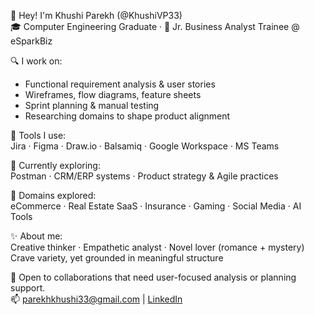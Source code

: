 👋 Hey! I'm Khushi Parekh (@KhushiVP33)  
🎓 Computer Engineering Graduate · 💼 Jr. Business Analyst Trainee @ eSparkBiz

🔍 I work on:
- Functional requirement analysis & user stories  
- Wireframes, flow diagrams, feature sheets  
- Sprint planning & manual testing  
- Researching domains to shape product alignment

🧰 Tools I use:  
Jira · Figma · Draw.io · Balsamiq · Google Workspace · MS Teams

🌱 Currently exploring:  
Postman · CRM/ERP systems · Product strategy & Agile practices

💼 Domains explored:  
eCommerce · Real Estate SaaS · Insurance · Gaming · Social Media · AI Tools

✨ About me:  
Creative thinker · Empathetic analyst · Novel lover (romance + mystery)  
Crave variety, yet grounded in meaningful structure

🤝 Open to collaborations that need user-focused analysis or planning support.  
📫 [parekhkhushi33@gmail.com](mailto:parekhkhushi33@gmail.com) | [LinkedIn](https://www.linkedin.com/in/khushiparekh02)


<!---
KhushiVP33/KhushiVP33 is a ✨ special ✨ repository because its `README.md` (this file) appears on your GitHub profile.
You can click the Preview link to take a look at your changes.
--->
